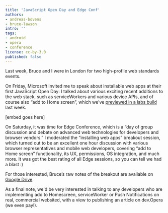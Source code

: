 ```yaml
---
title: 'JavaScript Open Day and Edge Conf'
authors:
- andreas-bovens
- bruce-lawson
intro: ''
tags:
- android
- opera
- conference
license: cc-by-3.0
published: false
---
```


Last week, Bruce and I were in London for two high-profile web standards events. 

On Friday, Microsoft invited me to speak about installable web apps at their first JavaScript Open Day: I talked about various exciting recent additions to the web stack, such as serviceWorkers and various device APIs, and of course also “add to Home screen”, which we’ve [previewed in a labs build](https://dev.opera.com/blog/installable-web-apps/) last week. 

[embed goes here]

On Saturday, it was time for Edge Conference, which is a “day of group discussion and debate on advanced web technologies for developers and browser vendors.” I moderated the “installing web apps” breakout session, which turned out to be an excellent one hour discussion with various browser representatives and mobile web developers, covering “add to Home screen” functionality, its UX, permissions, OS integration, and much more. It was got the best rating of all Edge sessions, so you can tell we had a blast :)

For those interested, Bruce’s raw notes of the breakout are available on [Google Drive](https://docs.google.com/document/d/1i0E5FYU8jjme-vDb7jCgtDA4XmyCRK-0yszvFff8dOQ/edit#).


As a final note, we'd be very interested in talking to any developers who are implementing add to Homescreen, serviceWorker or Push Notifications on real, commercial websited, with a view to publishing an article on dev.Opera (we even pay!).


